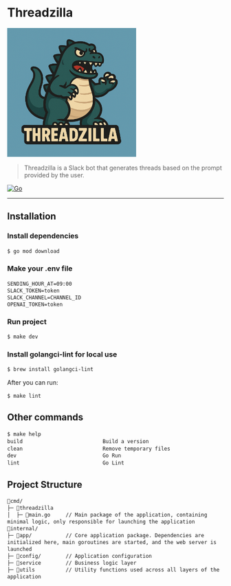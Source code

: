 # Threadzilla

<img src="resources/logo.png" width="300" height="300" alt="Threadzilla Logo" />

> Threadzilla is a Slack bot that generates threads based on the prompt provided by the user.

[![Go](https://github.com/Mubiridziri/threadzilla/actions/workflows/go.yml/badge.svg)](https://github.com/Mubiridziri/threadzilla/actions/workflows/go.yml)

--- 

## Installation

### Install dependencies

```bash
$ go mod download
```

### Make your .env file
```
SENDING_HOUR_AT=09:00
SLACK_TOKEN=token
SLACK_CHANNEL=CHANNEL_ID
OPENAI_TOKEN=token
```

### Run project

```bash
$ make dev
```

### Install golangci-lint for local use

```bash
$ brew install golangci-lint
```

After you can run:

```bash
$ make lint
```

## Other commands

```bash
$ make help
build                          Build a version
clean                          Remove temporary files
dev                            Go Run
lint                           Go Lint
```

## Project Structure

```text
📂cmd/
├─ 📂threadzilla
│  ├─ 📄main.go     // Main package of the application, containing minimal logic, only responsible for launching the application
📂internal/
├─ 📂app/           // Core application package. Dependencies are initialized here, main goroutines are started, and the web server is launched
├─ 📂config/        // Application configuration
├─ 📂service        // Business logic layer
├─ 📂utils          // Utility functions used across all layers of the application

```